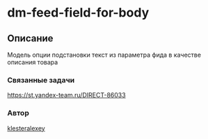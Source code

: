 # dm-feed-field-for-body

## Описание
Модель опции подстановки текст из параметра фида в качестве описания товара 

### Связанные задачи
https://st.yandex-team.ru/DIRECT-86033

### Автор
[klesteralexey](https://staff.yandex-team.ru/klesteralexey)
